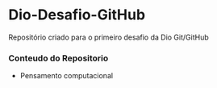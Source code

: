 #  Dio-Desafio-GitHub
Repositório criado para o primeiro desafio da Dio Git/GitHub

### Conteudo do Repositorio
- Pensamento computacional

